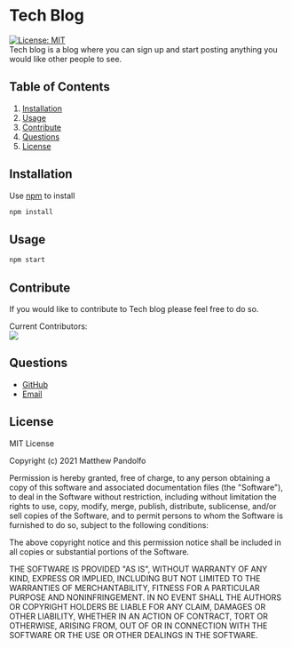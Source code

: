 # Tech Blog

[![License: MIT](https://img.shields.io/badge/License-MIT-blue.svg)](https://opensource.org/licenses/MIT)<br/>
Tech blog is a blog where you can sign up and start posting anything you would like other people to see.

## Table of Contents

1. [Installation](#install)
2. [Usage](#use)
3. [Contribute](#cont)
4. [Questions](#questions)
5. [License](#license)

## Installation <a id="install"></a>

Use [npm](https://www.npmjs.com/) to install

```bash
npm install
```

## Usage <a id="use"></a>

```bash
npm start
```

## Contribute <a id="cont"></a>

If you would like to contribute to Tech blog please feel free to do so.

Current Contributors:<br/>
<a href="https://github.com/PandolfoM/tech-blog/graphs/contributors">
<img src="https://contrib.rocks/image?repo=pandolfom/tech-blog" />
</a>

## Questions <a id="questions"></a>

- [GitHub](https://github.com/PandolfoM)
- [Email](matt@pandolfo.com)

## License <a id="license"></a>

MIT License

Copyright (c) 2021 Matthew Pandolfo

Permission is hereby granted, free of charge, to any person obtaining a copy
of this software and associated documentation files (the "Software"), to deal
in the Software without restriction, including without limitation the rights
to use, copy, modify, merge, publish, distribute, sublicense, and/or sell
copies of the Software, and to permit persons to whom the Software is
furnished to do so, subject to the following conditions:

The above copyright notice and this permission notice shall be included in all
copies or substantial portions of the Software.

THE SOFTWARE IS PROVIDED "AS IS", WITHOUT WARRANTY OF ANY KIND, EXPRESS OR
IMPLIED, INCLUDING BUT NOT LIMITED TO THE WARRANTIES OF MERCHANTABILITY,
FITNESS FOR A PARTICULAR PURPOSE AND NONINFRINGEMENT. IN NO EVENT SHALL THE
AUTHORS OR COPYRIGHT HOLDERS BE LIABLE FOR ANY CLAIM, DAMAGES OR OTHER
LIABILITY, WHETHER IN AN ACTION OF CONTRACT, TORT OR OTHERWISE, ARISING FROM,
OUT OF OR IN CONNECTION WITH THE SOFTWARE OR THE USE OR OTHER DEALINGS IN THE
SOFTWARE.
